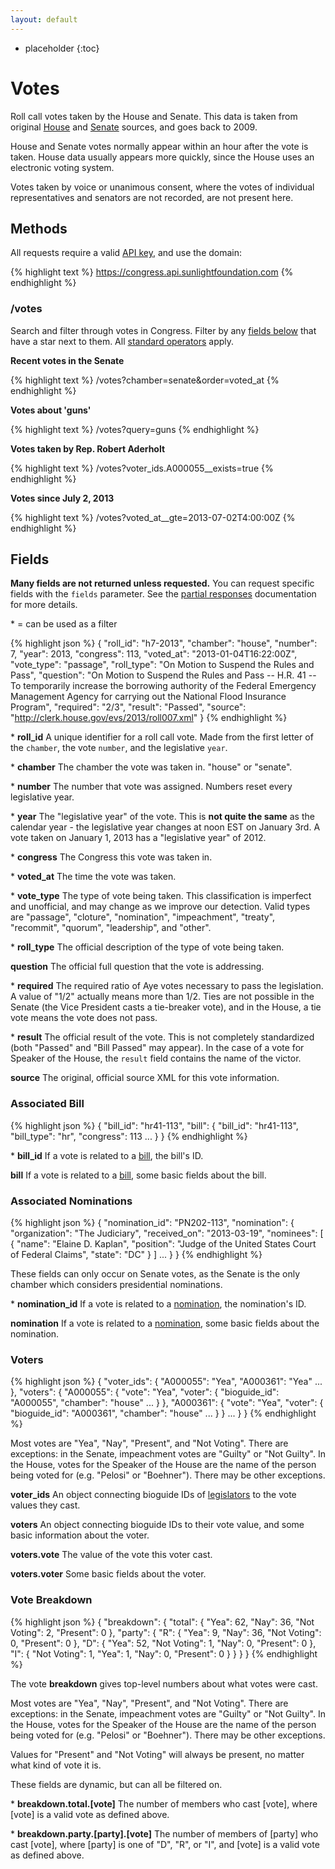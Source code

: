 ```yaml
---
layout: default
---
```



* placeholder
{:toc}

# Votes

Roll call votes taken by the House and Senate. This data is taken from original [House](http://clerk.house.gov/legislative/legvotes.aspx) and [Senate](http://www.senate.gov/pagelayout/legislative/a_three_sections_with_teasers/votes.htm) sources, and goes back to 2009.

House and Senate votes normally appear within an hour after the vote is taken. House data usually appears more quickly, since the House uses an electronic voting system.

Votes taken by voice or unanimous consent, where the votes of individual representatives and senators are not recorded, are not present here.

## Methods

All requests require a valid [API key](index.html#parameters/api-key), and use the domain:

{% highlight text %}
https://congress.api.sunlightfoundation.com
{% endhighlight %}

### /votes

Search and filter through votes in Congress. Filter by any [fields below](#fields) that have a star next to them. All [standard operators](index.html#parameters/operators) apply.

**Recent votes in the Senate**

{% highlight text %}
/votes?chamber=senate&order=voted_at
{% endhighlight %}

**Votes about 'guns'**

{% highlight text %}
/votes?query=guns
{% endhighlight %}

**Votes taken by Rep. Robert Aderholt**

{% highlight text %}
/votes?voter_ids.A000055__exists=true
{% endhighlight %}

**Votes since July 2, 2013**

{% highlight text %}
/votes?voted_at__gte=2013-07-02T4:00:00Z
{% endhighlight %}

## Fields

**Many fields are not returned unless requested.** You can request specific fields with the `fields` parameter. See the [partial responses](index.html#parameters/partial-responses) documentation for more details.

\* = can be used as a filter

{% highlight json %}
{
  "roll_id": "h7-2013",
  "chamber": "house",
  "number": 7,
  "year": 2013,
  "congress": 113,
  "voted_at": "2013-01-04T16:22:00Z",
  "vote_type": "passage",
  "roll_type": "On Motion to Suspend the Rules and Pass",
  "question": "On Motion to Suspend the Rules and Pass -- H.R. 41 -- To temporarily increase the borrowing authority of the Federal Emergency Management Agency for carrying out the National Flood Insurance Program",
  "required": "2/3",
  "result": "Passed",
  "source": "http://clerk.house.gov/evs/2013/roll007.xml"
}
{% endhighlight %}

\* **roll_id**
A unique identifier for a roll call vote. Made from the first letter of the `chamber`, the vote `number`, and the legislative `year`.

\* **chamber**
The chamber the vote was taken in. "house" or "senate".

\* **number**
The number that vote was assigned. Numbers reset every legislative year.

\* **year**
The "legislative year" of the vote. This is **not quite the same** as the calendar year - the legislative year changes at noon EST on January 3rd. A vote taken on January 1, 2013 has a "legislative year" of 2012.

\* **congress**
The Congress this vote was taken in.

\* **voted_at**
The time the vote was taken.

\* **vote_type**
The type of vote being taken. This classification is imperfect and unofficial, and may change as we improve our detection. Valid types are "passage", "cloture", "nomination", "impeachment", "treaty", "recommit", "quorum", "leadership", and "other".

\* **roll_type**
The official description of the type of vote being taken.

**question**
The official full question that the vote is addressing.

\* **required**
The required ratio of Aye votes necessary to pass the legislation. A value of "1/2" actually means more than 1/2. Ties are not possible in the Senate (the Vice President casts a tie-breaker vote), and in the House, a tie vote means the vote does not pass.

\* **result**
The official result of the vote. This is not completely standardized (both "Passed" and "Bill Passed" may appear). In the case of a vote for Speaker of the House, the `result` field contains the name of the victor.

**source**
The original, official source XML for this vote information.

### Associated Bill

{% highlight json %}
{
  "bill_id": "hr41-113",
  "bill": {
    "bill_id": "hr41-113",
    "bill_type": "hr",
    "congress": 113
    ...
  }
}
{% endhighlight %}

\* **bill_id**
If a vote is related to a [bill](bills.html), the bill's ID.

**bill**
If a vote is related to a [bill](bills.html), some basic fields about the bill.

### Associated Nominations

{% highlight json %}
{
  "nomination_id": "PN202-113",
  "nomination": {
    "organization": "The Judiciary",
    "received_on": "2013-03-19",
    "nominees": [
      {
        "name": "Elaine D. Kaplan",
        "position": "Judge of the United States Court of Federal Claims",
        "state": "DC"
      }
    ]
    ...
  }
}
{% endhighlight %}

These fields can only occur on Senate votes, as the Senate is the only chamber which considers presidential nominations.

\* **nomination_id**
If a vote is related to a [nomination](nominations.html), the nomination's ID.

**nomination**
If a vote is related to a [nomination](nominations.html), some basic fields about the nomination.

### Voters

{% highlight json %}
{
  "voter_ids": {
    "A000055": "Yea",
    "A000361": "Yea"
    ...
  },
  "voters": {
    "A000055": {
      "vote": "Yea",
      "voter": {
        "bioguide_id": "A000055",
        "chamber": "house"
        ...
      }
    },
    "A000361": {
      "vote": "Yea",
      "voter": {
        "bioguide_id": "A000361",
        "chamber": "house"
        ...
      }
    }
    ...
  }
}
{% endhighlight %}

Most votes are "Yea", "Nay", "Present", and "Not Voting". There are exceptions: in the Senate, impeachment votes are "Guilty" or "Not Guilty". In the House, votes for the Speaker of the House are the name of the person being voted for (e.g. "Pelosi" or "Boehner"). There may be other exceptions.

**voter_ids**
An object connecting bioguide IDs of [legislators](legislators.html) to the vote values they cast.

**voters**
An object connecting bioguide IDs to their vote value, and some basic information about the voter.

**voters.vote**
The value of the vote this voter cast.

**voters.voter**
Some basic fields about the voter.

### Vote Breakdown

{% highlight json %}
{
  "breakdown": {
    "total": {
      "Yea": 62,
      "Nay": 36,
      "Not Voting": 2,
      "Present": 0
    },
    "party": {
      "R": {
        "Yea": 9,
        "Nay": 36,
        "Not Voting": 0,
        "Present": 0
      },
      "D": {
        "Yea": 52,
        "Not Voting": 1,
        "Nay": 0,
        "Present": 0
      },
      "I": {
        "Not Voting": 1,
        "Yea": 1,
        "Nay": 0,
        "Present": 0
      }
    }
  }
}
{% endhighlight %}

The vote **breakdown** gives top-level numbers about what votes were cast.

Most votes are "Yea", "Nay", "Present", and "Not Voting". There are exceptions: in the Senate, impeachment votes are "Guilty" or "Not Guilty". In the House, votes for the Speaker of the House are the name of the person being voted for (e.g. "Pelosi" or "Boehner"). There may be other exceptions.

Values for "Present" and "Not Voting" will always be present, no matter what kind of vote it is.

These fields are dynamic, but can all be filtered on.

\* **breakdown.total.[vote]**
The number of members who cast [vote], where [vote] is a valid vote as defined above.

\* **breakdown.party.[party].[vote]**
The number of members of [party] who cast [vote], where [party] is one of "D", "R", or "I", and [vote] is a valid vote as defined above.